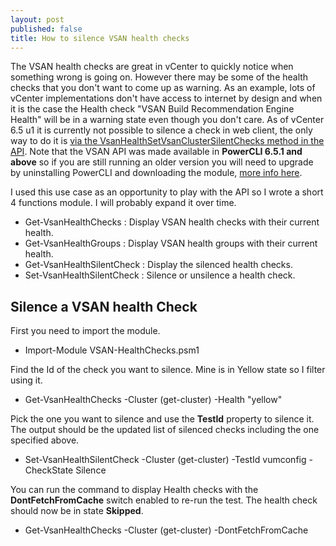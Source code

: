 ```yaml
---
layout: post
published: false
title: How to silence VSAN health checks
---
```

The VSAN health checks are great in vCenter to quickly notice when something wrong is going on. However there may be some of the health checks that you don't want to come up as warning. As an example,  lots of vCenter implementations don't have access to internet by design and when it is the case the Health check "VSAN Build Recommendation Engine Health" will be in a warning state even though you don't care. As of vCenter 6.5 u1 it is currently not possible to silence a check in web client, the only way to do it is [via the VsanHealthSetVsanClusterSilentChecks method in the API](https://code.vmware.com/apis/217/vsan#/doc/vim.cluster.VsanVcClusterHealthSystem.html#getVsanClusterSilentChecks). Note that the VSAN API was made available in **PowerCLI 6.5.1 and above** so if you are still running an older version you will need to upgrade by uninstalling PowerCLI and downloading the module, [more info here](http://www.vxav.fr/2018-03-03-Install-latest-PowerCLI-on-offline-systems/).

I used this use case as an opportunity to play with the API so I wrote a short 4 functions module. I will probably expand it over time.

- Get-VsanHealthChecks : Display VSAN health checks with their current health.
- Get-VsanHealthGroups : Display VSAN health groups with their current health.
- Get-VsanHealthSilentCheck : Display the silenced health checks.
- Set-VsanHealthSilentCheck : Silence or unsilence a health check.

## Silence a VSAN health Check

First you need to import the module.

- Import-Module VSAN-HealthChecks.psm1

Find the Id of the check you want to silence. Mine is in Yellow state so I filter using it.

- Get-VsanHealthChecks -Cluster (get-cluster) -Health "yellow"

Pick the one you want to silence and use the **TestId** property to silence it. The output should be the updated list of silenced checks including the one specified above.

- Set-VsanHealthSilentCheck -Cluster (get-cluster) -TestId vumconfig -CheckState Silence

You can run the command to display Health checks with the **DontFetchFromCache** switch enabled to re-run the test. The health check should now be in state **Skipped**.

- Get-VsanHealthChecks -Cluster (get-cluster) -DontFetchFromCache

